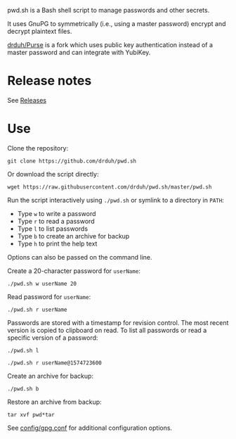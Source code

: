 pwd.sh is a Bash shell script to manage passwords and other secrets.

It uses GnuPG to symmetrically (i.e., using a master password) encrypt and decrypt plaintext files.

[drduh/Purse](https://github.com/drduh/Purse) is a fork which uses public key authentication instead of a master password and can integrate with YubiKey.

# Release notes

See [Releases](https://github.com/drduh/pwd.sh/releases)

# Use

Clone the repository:

```console
git clone https://github.com/drduh/pwd.sh

```

Or download the script directly:

```console
wget https://raw.githubusercontent.com/drduh/pwd.sh/master/pwd.sh
```

Run the script interactively using `./pwd.sh` or symlink to a directory in `PATH`:

* Type `w` to write a password
* Type `r` to read a password
* Type `l` to list passwords
* Type `b` to create an archive for backup
* Type `h` to print the help text

Options can also be passed on the command line.

Create a 20-character password for `userName`:

```console
./pwd.sh w userName 20
```

Read password for `userName`:

```console
./pwd.sh r userName
```

Passwords are stored with a timestamp for revision control. The most recent version is copied to clipboard on read. To list all passwords or read a specific version of a password:

```console
./pwd.sh l

./pwd.sh r userName@1574723600
```

Create an archive for backup:

```console
./pwd.sh b
```

Restore an archive from backup:

```console
tar xvf pwd*tar
```

See [config/gpg.conf](https://github.com/drduh/config/blob/master/gpg.conf) for additional configuration options.
